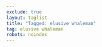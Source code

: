 ```yaml
---
exclude: true
layout: taglist
title: "Tagged: elusive whaleman"
tag: elusive whaleman
robots: noindex
---
```


